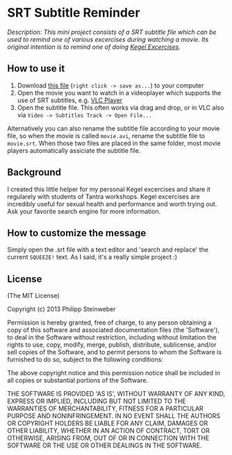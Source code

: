 # SRT Subtitle Reminder

_Description: This mini project consists of a SRT subtitle file which can be used to remind one of various excercises during watching a movie. Its original intention is to remind one of doing [Kegel Excercises](https://en.wikipedia.org/wiki/Kegel_exercise)._

## How to use it

1. Download [this file](https://raw.github.com/stnwbr/srt-subtitle-reminder/master/subtitle-reminder.srt) (`right click -> save as...`) to your computer
2. Open the movie you want to watch in a videoplayer which supports the use of SRT subtitles, e.g. [VLC Player](http://videolan.org)
3. Open the subtitle file. This often works via drag and drop, or in VLC also via `Video -> Subtitles Track -> Open File...`

Alternatively you can also rename the subtitle file according to your movie file, so when the movie is called `movie.avi`, rename the subtitle file to `movie.srt`. When those two files are placed in the same folder, most movie players automatically assiciate the subtitle file.

## Background

I created this little helper for my personal Kegel excercises and share it regularely with students of Tantra workshops. 
Kegel excercises are incredibly useful for sexual health and performance and worth trying out. Ask your favorite search engine for more information.

## How to customize the message

Simply open the .srt file with a text editor and 'search and replace' the current `SQUEEZE!` text. As I said, it's a really simple project :)

## License

(The MIT License)

Copyright (c) 2013 Philipp Steinweber

Permission is hereby granted, free of charge, to any person obtaining a copy of this software and associated documentation files (the 'Software'), to deal in the Software without restriction, including without limitation the rights to use, copy, modify, merge, publish, distribute, sublicense, and/or sell copies of the Software, and to permit persons to whom the Software is furnished to do so, subject to the following conditions:

The above copyright notice and this permission notice shall be included in all copies or substantial portions of the Software.

THE SOFTWARE IS PROVIDED 'AS IS', WITHOUT WARRANTY OF ANY KIND, EXPRESS OR IMPLIED, INCLUDING BUT NOT LIMITED TO THE WARRANTIES OF MERCHANTABILITY, FITNESS FOR A PARTICULAR PURPOSE AND NONINFRINGEMENT. IN NO EVENT SHALL THE AUTHORS OR COPYRIGHT HOLDERS BE LIABLE FOR ANY CLAIM, DAMAGES OR OTHER LIABILITY, WHETHER IN AN ACTION OF CONTRACT, TORT OR OTHERWISE, ARISING FROM, OUT OF OR IN CONNECTION WITH THE SOFTWARE OR THE USE OR OTHER DEALINGS IN THE SOFTWARE.